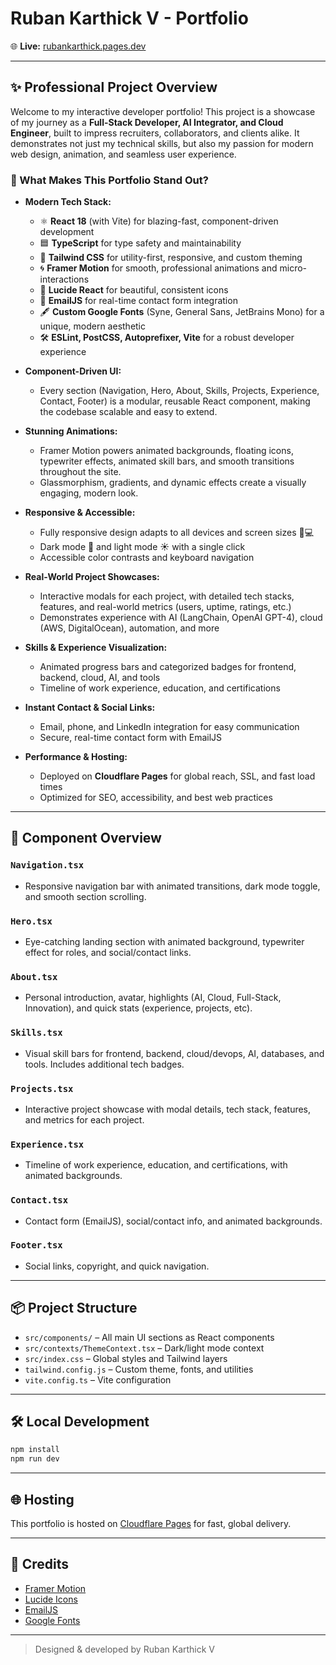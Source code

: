# Ruban Karthick V - Portfolio

🌐 **Live:** [rubankarthick.pages.dev](https://rubankarthick.pages.dev)

---

## ✨ Professional Project Overview

Welcome to my interactive developer portfolio! This project is a showcase of my journey as a **Full-Stack Developer, AI Integrator, and Cloud Engineer**, built to impress recruiters, collaborators, and clients alike. It demonstrates not just my technical skills, but also my passion for modern web design, animation, and seamless user experience.

### 🚀 What Makes This Portfolio Stand Out?

- **Modern Tech Stack:**

  - ⚛️ **React 18** (with Vite) for blazing-fast, component-driven development
  - 🟦 **TypeScript** for type safety and maintainability
  - 🎨 **Tailwind CSS** for utility-first, responsive, and custom theming
  - 🌀 **Framer Motion** for smooth, professional animations and micro-interactions
  - 🦄 **Lucide React** for beautiful, consistent icons
  - 📨 **EmailJS** for real-time contact form integration
  - 🖋️ **Custom Google Fonts** (Syne, General Sans, JetBrains Mono) for a unique, modern aesthetic
  - 🛠️ **ESLint, PostCSS, Autoprefixer, Vite** for a robust developer experience

- **Component-Driven UI:**

  - Every section (Navigation, Hero, About, Skills, Projects, Experience, Contact, Footer) is a modular, reusable React component, making the codebase scalable and easy to extend.

- **Stunning Animations:**

  - Framer Motion powers animated backgrounds, floating icons, typewriter effects, animated skill bars, and smooth transitions throughout the site.
  - Glassmorphism, gradients, and dynamic effects create a visually engaging, modern look.

- **Responsive & Accessible:**

  - Fully responsive design adapts to all devices and screen sizes 📱💻
  - Dark mode 🌙 and light mode ☀️ with a single click
  - Accessible color contrasts and keyboard navigation

- **Real-World Project Showcases:**

  - Interactive modals for each project, with detailed tech stacks, features, and real-world metrics (users, uptime, ratings, etc.)
  - Demonstrates experience with AI (LangChain, OpenAI GPT-4), cloud (AWS, DigitalOcean), automation, and more

- **Skills & Experience Visualization:**

  - Animated progress bars and categorized badges for frontend, backend, cloud, AI, and tools
  - Timeline of work experience, education, and certifications

- **Instant Contact & Social Links:**

  - Email, phone, and LinkedIn integration for easy communication
  - Secure, real-time contact form with EmailJS

- **Performance & Hosting:**
  - Deployed on **Cloudflare Pages** for global reach, SSL, and fast load times
  - Optimized for SEO, accessibility, and best web practices

---

## 🧩 Component Overview

### `Navigation.tsx`

- Responsive navigation bar with animated transitions, dark mode toggle, and smooth section scrolling.

### `Hero.tsx`

- Eye-catching landing section with animated background, typewriter effect for roles, and social/contact links.

### `About.tsx`

- Personal introduction, avatar, highlights (AI, Cloud, Full-Stack, Innovation), and quick stats (experience, projects, etc).

### `Skills.tsx`

- Visual skill bars for frontend, backend, cloud/devops, AI, databases, and tools. Includes additional tech badges.

### `Projects.tsx`

- Interactive project showcase with modal details, tech stack, features, and metrics for each project.

### `Experience.tsx`

- Timeline of work experience, education, and certifications, with animated backgrounds.

### `Contact.tsx`

- Contact form (EmailJS), social/contact info, and animated backgrounds.

### `Footer.tsx`

- Social links, copyright, and quick navigation.

---

## 📦 Project Structure

- `src/components/` – All main UI sections as React components
- `src/contexts/ThemeContext.tsx` – Dark/light mode context
- `src/index.css` – Global styles and Tailwind layers
- `tailwind.config.js` – Custom theme, fonts, and utilities
- `vite.config.ts` – Vite configuration

---

## 🛠️ Local Development

```bash
npm install
npm run dev
```

---

## 🌐 Hosting

This portfolio is hosted on [Cloudflare Pages](https://rubankarthick.pages.dev) for fast, global delivery.

---

## 🙏 Credits

- [Framer Motion](https://www.framer.com/motion/)
- [Lucide Icons](https://lucide.dev/)
- [EmailJS](https://www.emailjs.com/)
- [Google Fonts](https://fonts.google.com/)

---

> Designed & developed by Ruban Karthick V
